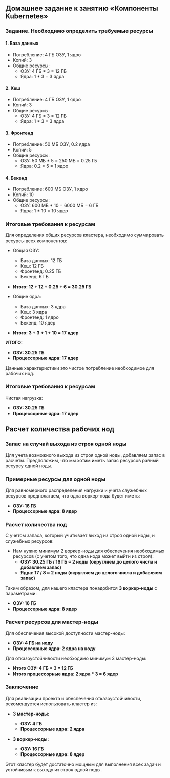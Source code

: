 ## Домашнее задание к занятию «Компоненты Kubernetes»
### Задание. Необходимо определить требуемые ресурсы
#### 1. База данных
- Потребление: 4 ГБ ОЗУ, 1 ядро
- Копий: 3
- Общие ресурсы:
  - ОЗУ: 4 ГБ * 3 = 12 ГБ
  - Ядра: 1 * 3 = 3 ядра

#### 2. Кеш
- Потребление: 4 ГБ ОЗУ, 1 ядро
- Копий: 3
- Общие ресурсы:
  - ОЗУ: 4 ГБ * 3 = 12 ГБ
  - Ядра: 1 * 3 = 3 ядра

#### 3. Фронтенд
- Потребление: 50 МБ ОЗУ, 0.2 ядра
- Копий: 5
- Общие ресурсы:
  - ОЗУ: 50 МБ * 5 = 250 МБ = 0.25 ГБ
  - Ядра: 0.2 * 5 = 1 ядро

#### 4. Бекенд
- Потребление: 600 МБ ОЗУ, 1 ядро
- Копий: 10
- Общие ресурсы:
  - ОЗУ: 600 МБ * 10 = 6000 МБ = 6 ГБ
  - Ядра: 1 * 10 = 10 ядер

### Итоговые требования к ресурсам
Для определения общих ресурсов кластера, необходимо суммировать ресурсы всех компонентов:

- Общая ОЗУ:
  - База данных: 12 ГБ
  - Кеш: 12 ГБ
  - Фронтенд: 0.25 ГБ
  - Бекенд: 6 ГБ
- **Итого: 12 + 12 + 0.25 + 6 = 30.25 ГБ**

- Общие ядра:
  - База данных: 3 ядра
  - Кеш: 3 ядра
  - Фронтенд: 1 ядро
  - Бекенд: 10 ядер
- **Итого: 3 + 3 + 1 + 10 = 17 ядер**

**ИТОГО:**
- **ОЗУ: 30.25 ГБ**
- **Процессорные ядра: 17 ядер**

Данные характеристики это чистое потребление необходимое для рабочих нод. 

### Итоговые требования к ресурсам
Чистая нагрузка:
- **ОЗУ: 30.25 ГБ**
- **Процессорные ядра: 17 ядер**

## Расчет количества рабочих нод

### Запас на случай выхода из строя одной ноды
Для учета возможного выхода из строя одной ноды, добавляем запас в расчеты. Предположим, что мы хотим иметь запас ресурсов равный ресурсу одной ноды.

### Примерные ресурсы для одной ноды
Для равномерного распределения нагрузки и учета служебных ресурсов предполагаем, что одна воркер-нода будет иметь:
- **ОЗУ: 16 ГБ**
- **Процессорные ядра: 8 ядер**

### Расчет количества нод
С учетом запаса, который учитывает выход из строя одной ноды, и служебных ресурсов:
- Нам нужно минимум 2 воркер-ноды для обеспечения необходимых ресурсов (с учетом того, что одна нода может выйти из строя):
  - **ОЗУ: 30.25 ГБ / 16 ГБ ≈ 2 ноды (округляем до целого числа и добавляем запас)**
  - **Ядра: 17 / 8 ≈ 2 ноды (округляем до целого числа и добавляем запас)**

Таким образом, для нашего кластера понадобится **3 воркер-ноды** с параметрами:
- **ОЗУ: 16 ГБ**
- **Процессорные ядра: 8 ядер**

### Расчет ресурсов для мастер-ноды
Для обеспечения высокой доступности мастер-ноды:
- **ОЗУ: 4 ГБ на ноду**
- **Процессорные ядра: 2 ядра на ноду**

Для отказоустойчивости необходимо минимум 3 мастер-ноды:
- **Итого ОЗУ: 4 ГБ * 3 = 12 ГБ**
- **Итого процессорные ядра: 2 ядра * 3 = 6 ядер**

### Заключение

Для реализации проекта и обеспечения отказоустойчивости, рекомендуется использовать кластер из:

- **3 мастер-ноды:**
  - **ОЗУ: 4 ГБ**
  - **Процессорные ядра: 2 ядра**

- **3 воркер-ноды:**
  - **ОЗУ: 16 ГБ**
  - **Процессорные ядра: 8 ядер**

Этот кластер будет достаточно мощным для выполнения всех задач и устойчивым к выходу из строя одной ноды.
